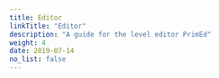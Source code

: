 ```yaml
---
title: Editor
linkTitle: "Editor"
description: "A guide for the level editor PrimEd"
weight: 4
date: 2019-07-14
no_list: false
---
```

